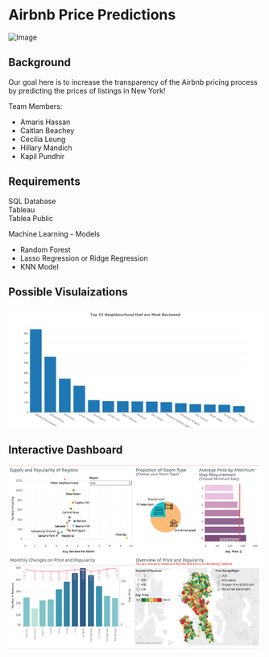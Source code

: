 # Airbnb Price Predictions

![Image](https://slack-imgs.com/?c=1&o1=ro&url=https%3A%2F%2Fwww.newyorkhotels.org%2F%2Fimg_new%2Ftop_banner2.png)

## Background

Our goal here is to increase the transparency of the Airbnb pricing process by predicting the prices of listings in New York!

Team Members:
* Amaris Hassan 
* Caitlan Beachey
* Cecilia Leung
* Hillary Mandich
* Kapil Pundhir

## Requirements

SQL Database<br>
Tableau<br>
Tablea Public<br>

Machine Learning - Models

* Random Forest
* Lasso Regression or Ridge Regression
* KNN Model

## Possible Visulaizations <br>

![Image](https://github.com/kman4/AirbnbPredictions/blob/main/Images/Bar.png)<br>

## Interactive Dashboard <br>

![Image](https://github.com/kman4/AirbnbPredictions/blob/main/Images/Tableau.PNG)
